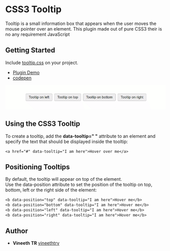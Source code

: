 # CSS3 Tooltip
Tooltip is a small information box that appears when the user moves the mouse pointer over an element. This plugin made out of pure CSS3 their is no any requirement  JavaScript 

## Getting Started
Include [tooltip.css](https://github.com/vineethtrv/css3-tooltip/blob/master/tooltip.css) on your project.

- [Plugin Demo](https://vineethtrv.github.io/css3-tooltip/)
- [codepen](https://codepen.io/vineethtr/pen/rVjWMx)

![alt text](https://raw.githubusercontent.com/vineethtrv/css3-tooltip/master/tooltip.gif)

## Using the CSS3 Tooltip

To create a tooltip, add the **data-tooltip=" "** attribute to an element and specify the text that should be displayed inside the tooltip:

```
<a href="#" data-tooltip="I am here">Hover over me</a>
```

## Positioning Tooltips
By default, the tooltip will appear on top of the element.  
Use the data-position attribute to set the position of the tooltip on top, bottom, left or the right side of the element:

```
<b data-position="top" data-tooltip="I am here">Hover me</b>
<b data-position="bottom" data-tooltip="I am here">Hover me</b>
<b data-position="left" data-tooltip="I am here">Hover me</b>
<b data-position="right" data-tooltip="I am here">Hover me</b>
```

## Author
- **Vineeth TR**  [vineethtrv](https://github.com/vineethtrv)
